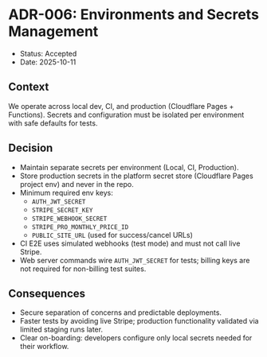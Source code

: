 # ADR-006: Environments and Secrets Management

- Status: Accepted
- Date: 2025-10-11

## Context
We operate across local dev, CI, and production (Cloudflare Pages + Functions). Secrets and configuration must be isolated per environment with safe defaults for tests.

## Decision
- Maintain separate secrets per environment (Local, CI, Production).
- Store production secrets in the platform secret store (Cloudflare Pages project env) and never in the repo.
- Minimum required env keys:
  - `AUTH_JWT_SECRET`
  - `STRIPE_SECRET_KEY`
  - `STRIPE_WEBHOOK_SECRET`
  - `STRIPE_PRO_MONTHLY_PRICE_ID`
  - `PUBLIC_SITE_URL` (used for success/cancel URLs)
- CI E2E uses simulated webhooks (test mode) and must not call live Stripe.
- Web server commands wire `AUTH_JWT_SECRET` for tests; billing keys are not required for non-billing test suites.

## Consequences
- Secure separation of concerns and predictable deployments.
- Faster tests by avoiding live Stripe; production functionality validated via limited staging runs later.
- Clear on-boarding: developers configure only local secrets needed for their workflow.
